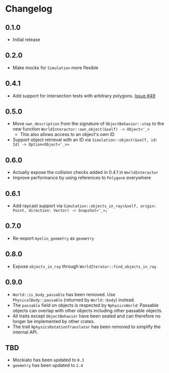 # Changelog

## 0.1.0
- Initial release

## 0.2.0
- Make mocks for `Simulation` more flexible

## 0.4.1
- Add support for intersection tests with arbitrary polygons. [Issue #49](https://github.com/myelin-ai/engine/issues/49)

## 0.5.0
- Move `own_description` from the signature of `ObjectBehavior::step` to the new function `WorldInteractor::own_object(&self) -> Object<'_>`
    - This also allows access to an object's own ID
- Support object retrieval with an ID via `Simulation::object(&self, id: Id) -> Option<Object<'_>>`

## 0.6.0
- Actually expose the collision checks added in 0.4.1 in `WorldInteractor`
- Improve performance by using references to `Polygon`s everywhere

## 0.6.1
- Add raycast support via `Simulation::objects_in_ray(&self, origin: Point, direction: Vector) -> Snapshot<'_>;`

## 0.7.0
- Re-export `myelin_geometry` as `geometry`

## 0.8.0
- Expose `objects_in_ray` through `WorldIterator::find_objects_in_ray`

## 0.9.0
- `World::is_body_passable` has been removed. Use `PhysicalBody::passable` (returned by `World::body`) instead.
- The `passable` field on objects is respected by `NphysicsWorld`:
  Passable objects can overlap with other objects including other passable objects.
- All traits except `ObjectBehavior` have been sealed and can therefore no longer be implemented by other crates.
- The trait `NphysicsRotationTranslator` has been removed to simplify the internal API.

## TBD
- Mockiato has been updated to `0.3`
- `geometry` has been updated to `2.4`
